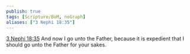 ```yaml
---
publish: true
tags: [Scripture/BoM, noGraph]
aliases: ["3 Nephi 18:35"]
---
```

[3 Nephi 18:35](https://churchofjesuschrist.org/study/scriptures/bofm/3-ne/18?lang=eng&id=p35#p35) And now I go unto the Father, because it is expedient that I should go unto the Father for your sakes.
